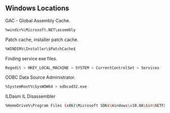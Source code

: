 ## Windows Locations

GAC - Global Assembly Cache.

```bash
%windir%\Microsoft.NET\assembly
```

Patch cache, installer patch cache.

```bash
%WINDIR%\Installer\$PatchCache$
```

Finding service exe files.

```bash
Regedit > HKEY_LOCAL_MACHINE > SYSTEM > CurrentControlSet > Services 
```

ODBC Data Source Administrator.

```bash
%SystemRoot%\SysWOW64 > odbcad32.exe
```

ILDasm IL Disassembler

```bash
%HomeDrive%\Program Files (x86)\Microsoft SDKs\Windows\v10.0A\bin\NETFX 4.6 Tools > ildasm.exe
```
